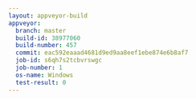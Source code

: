 ```yaml
---
layout: appveyor-build
appveyor:
  branch: master
  build-id: 38977060
  build-number: 457
  commit: eac592eaaad4681d9ed9aa8eef1ebe874e6b8af7
  job-id: s6qh7s2tcbvrswgc
  job-number: 1
  os-name: Windows
  test-result: 0
---
```

